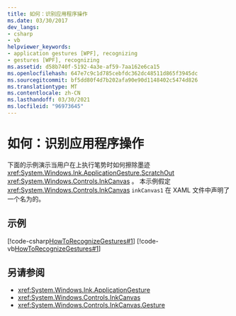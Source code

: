 ```yaml
---
title: 如何：识别应用程序操作
ms.date: 03/30/2017
dev_langs:
- csharp
- vb
helpviewer_keywords:
- application gestures [WPF], recognizing
- gestures [WPF], recognizing
ms.assetid: d58b740f-5192-4a3e-af59-7aa162e6ca15
ms.openlocfilehash: 647e7c9c1d785cebfdc362dc48511d865f3945dc
ms.sourcegitcommit: bf5dd80f4d7b202afa90e90d1148402c5474d826
ms.translationtype: MT
ms.contentlocale: zh-CN
ms.lasthandoff: 03/30/2021
ms.locfileid: "96973645"
---
```

# <a name="how-to-recognize-application-gestures"></a>如何：识别应用程序操作
下面的示例演示当用户在上执行笔势时如何擦除墨迹 <xref:System.Windows.Ink.ApplicationGesture.ScratchOut> <xref:System.Windows.Controls.InkCanvas> 。 本示例假定 <xref:System.Windows.Controls.InkCanvas> `inkCanvas1` 在 XAML 文件中声明了一个名为的。  
  
## <a name="example"></a>示例  
 [!code-csharp[HowToRecognizeGestures#1](~/samples/snippets/csharp/VS_Snippets_Wpf/HowToRecognizeGestures/CSharp/Window1.xaml.cs#1)]
 [!code-vb[HowToRecognizeGestures#1](~/samples/snippets/visualbasic/VS_Snippets_Wpf/HowToRecognizeGestures/VisualBasic/Window1.xaml.vb#1)]  
  
## <a name="see-also"></a>另请参阅

- <xref:System.Windows.Ink.ApplicationGesture>
- <xref:System.Windows.Controls.InkCanvas>
- <xref:System.Windows.Controls.InkCanvas.Gesture>
